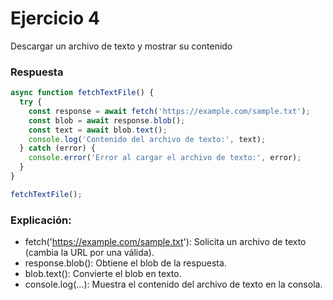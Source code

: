 # Ejercicio 4

Descargar un archivo de texto y mostrar su contenido

### Respuesta 

```javascript
async function fetchTextFile() {
  try {
    const response = await fetch('https://example.com/sample.txt'); 
    const blob = await response.blob();
    const text = await blob.text();
    console.log('Contenido del archivo de texto:', text);
  } catch (error) {
    console.error('Error al cargar el archivo de texto:', error);
  }
}

fetchTextFile();
```
### Explicación:

- fetch('https://example.com/sample.txt'): Solicita un archivo de texto (cambia la URL por una válida).
- response.blob(): Obtiene el blob de la respuesta.
- blob.text(): Convierte el blob en texto.
- console.log(...): Muestra el contenido del archivo de texto en la consola.

